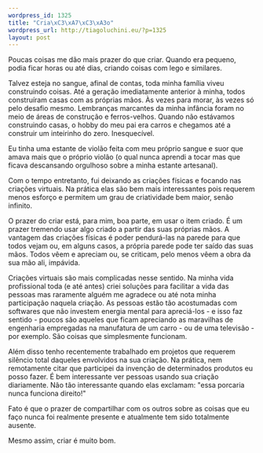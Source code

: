 ```yaml
--- 
wordpress_id: 1325
title: "Cria\xC3\xA7\xC3\xA3o"
wordpress_url: http://tiagoluchini.eu/?p=1325
layout: post
---
```

Poucas coisas me dão mais prazer do que criar. Quando era pequeno, podia ficar horas ou até dias, criando coisas com lego e similares.

Talvez esteja no sangue, afinal de contas, toda minha família viveu construindo coisas. Até a geração imediatamente anterior à minha, todos construíram casas com as próprias mãos. Às vezes para morar, às vezes só pelo desafio mesmo. Lembranças marcantes da minha infância foram no meio de áreas de construção e ferros-velhos. Quando não estávamos construindo casas, o hobby do meu pai era carros e chegamos até a construir um inteirinho do zero. Inesquecível.

Eu tinha uma estante de violão feita com meu próprio sangue e suor que amava mais que o próprio violão (o qual nunca aprendi a tocar mas que ficava descansando orgulhoso sobre a minha estante artesanal).

Com o tempo entretanto, fui deixando as criações físicas e focando nas criações virtuais. Na prática elas são bem mais interessantes pois requerem menos esforço e permitem um grau de criatividade bem maior, senão infinito.

O prazer do criar está, para mim, boa parte, em usar o item criado. É um prazer tremendo usar algo criado a partir das suas próprias mãos. A vantagem das criações físicas é poder pendurá-las na parede para que todos vejam ou, em alguns casos, a própria parede pode ter saído das suas mãos. Todos vêem e apreciam ou, se criticam, pelo menos vêem a obra da sua mão ali, impávida.

Criações virtuais são mais complicadas nesse sentido. Na minha vida profissional toda (e até antes) criei soluções para facilitar a vida das pessoas mas raramente alguém me agradece ou até nota minha participação naquela criação. As pessoas estão tão acostumadas com softwares que não investem energia mental para apreciá-los - e isso faz sentido - poucos são aqueles que ficam apreciando as maravilhas de engenharia empregadas na manufatura de um carro - ou de uma televisão - por exemplo. São coisas que simplesmente funcionam.

Além disso tenho recentemente trabalhado em projetos que requerem silêncio total daqueles envolvidos na sua criação. Na prática, nem remotamente citar que participei da invenção de determinados produtos eu posso fazer. É bem interessante ver pessoas usando sua criação diariamente. Não tão interessante quando elas exclamam: "essa porcaria nunca funciona direito!"

Fato é que o prazer de compartilhar com os outros sobre as coisas que eu faço nunca foi realmente presente e atualmente tem sido totalmente ausente.

Mesmo assim, criar é muito bom.

